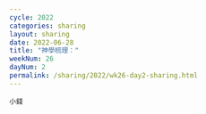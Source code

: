 ```yaml
---
cycle: 2022
categories: sharing
layout: sharing
date: 2022-06-28
title: "神學梳理："
weekNum: 26
dayNum: 2
permalink: /sharing/2022/wk26-day2-sharing.html
---
```


[](https://eccseattle.github.io/media/sharing/2022/wk026/2022-06-28-bin.m4a)

`小錢`
